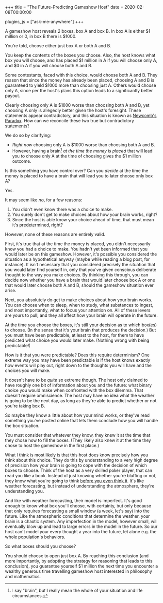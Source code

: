 +++
title = "The Future-Predicting Gameshow Host"
date = 2020-02-08T00:00:00

plugins_js = ["ask-me-anywhere"]
+++

A gameshow host reveals 2 boxes, box A and box B. In box A is either $1 million or 0, in box B there is $1000.

You're told, choose either just box A or both A and B.

You keep the contents of the boxes you choose.
Also, the host knows what box you will choose, and has placed $1 million in A if you will choose only A, and $0 in A if you will choose both A and B.

Some contestants, faced with this choice, would choose both A and B. They reason that since the money has already been placed, choosing A and B is guaranteed to yield $1000 more than choosing just A.
Others would choose only A, since per the host's plans this option leads to a significantly better payout.

Clearly choosing only A is $1000 worse than choosing both A and B, yet choosing A only is allegedly better given the host's foresight. These statements appear contradictory, and this situation is known as [Newcomb's Paradox](https://en.wikipedia.org/wiki/Newcomb%27s_paradox).
How can we reconcile these two true but contradictory statements?

We do so by clarifying:

- _Right now_ choosing only A is $1000 worse than choosing both A and B.
- However, having a brain[^1] _at the time the money is placed_ that will lead you to choose only A at the time of choosing gives the $1 million outcome.

[^1]: I say "brain", but I really mean the whole of your situation and life circumstances.

Is this something you have control over? Can you _decide_ at the time the money is placed to have a brain that will lead you to later choose only box A?

Yes.

It may seem like _no_, for a few reasons:

1. You didn't even know there was a choice to make.
2. You surely don't get to make choices about how your brain works, right?
3. Since the host is able know your choice ahead of time, that must mean it's predetermined, right?

However, none of these reasons are entirely valid.

First, it's true that at the time the money is placed, you didn't necessarily know you had a choice to make. You hadn't yet been informed that you would later be on this gameshow. However, it's possible you considered the situation as a hypothetical anyway (maybe while reading a blog post, for instance). It isn't necessary that you considered precisely the situation that you would later find yourself in, only that you've given conscious deliberate thought to the way you make choices. By thinking this through, you can decide now whether you have a brain that would later choose box A or one that would later choose both A and B, should the gameshow situation ever arise.

Next, you absolutely do get to make choices about how your brain works. You can choose when to sleep, when to study, what substances to ingest, and most importantly, what to focus your attention on. All of these levers are yours to pull, and they all affect how your brain will operate in the future.

At the time you choose the boxes, it's still your decision as to which box(es) to choose. (In the sense that it's your brain that produces the decision.)
But you must have been predictable, at least to the host, for them to have predicted what choice you would later make.
(Nothing wrong with being predictable!)

How is it that you were predictable? Does this require determinism?
One extreme way you may have been predictable is if the host knows exactly how events will play out, right down to the thoughts you will have and the choices you will make.

It doesn't have to be _quite_ so extreme though. The host only claimed to have roughly one bit of information about you and the future: what binary choice you would make when confronted with the box dilemma. That doesn't require omniscience. The host may have no idea what the weather is going to be the next day, as long as they're able to predict whether or not you're taking box B.

So maybe they know a little about how your mind works, or they've read something you've posted online that lets them conclude how you will handle the box situation.

You must consider that whatever they know, they knew it at the time that they chose how to fill the boxes. (They likely also knew it at the time they chose to host the gameshow in the first place.)

What I think is most likely is that this host does know precisely how you think about this choice. They do this by understanding to a very high degree of precision how your brain is going to cope with the decision of which boxes to choose. Think of the host as a very skilled poker player, that can read you like a book. Instead of just knowing whether you're bluffing or not, they know what you're going to think [before you even think it](https://www.ncbi.nlm.nih.gov/pubmed/6640273). It's like weather forecasting, but instead of understanding the atmosphere, they're understanding you.

And like with weather forecasting, their model is imperfect. It's good enough to know what box you'll choose, with certainty, but only because that only requires forecasting a small window (a week, let's say) into the future. Like the atmospheric conditions that determine the weather, your brain is a chaotic system. Any imperfection in the model, however small, will eventually blow up and lead to large errors in the model in the future. So our host can't model your every thought a year into the future, let alone e.g. the whole population's behaviors.

So what boxes should you choose?

You should choose to open just box A. By reaching this conclusion (and more importantly, by adopting the strategy for reasoning that leads to this conclusion), you guarantee yourself $1 million the next time you encounter a wealthy generous time travelling gameshow host interested in philosophy and mathematics.
